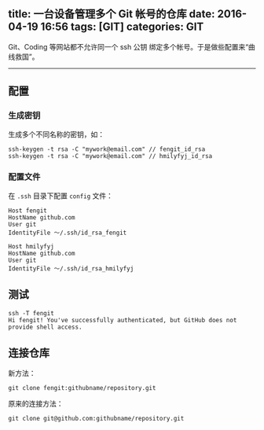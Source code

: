 title: 一台设备管理多个 Git 帐号的仓库
date: 2016-04-19 16:56
tags: [GIT]
categories: GIT
---

Git、Coding 等网站都不允许同一个 ssh 公钥 绑定多个帐号。于是做些配置来“曲线救国”。

<!-- more -->

---


## 配置

### 生成密钥

生成多个不同名称的密钥，如：

```
ssh-keygen -t rsa -C "mywork@email.com" // fengit_id_rsa
ssh-keygen -t rsa -C "mywork@email.com" // hmilyfyj_id_rsa
```

### 配置文件

在 `.ssh` 目录下配置 `config` 文件：

```
Host fengit
HostName github.com
User git
IdentityFile ～/.ssh/id_rsa_fengit

Host hmilyfyj
HostName github.com
User git
IdentityFile ～/.ssh/id_rsa_hmilyfyj
```

## 测试

```
ssh -T fengit
Hi fengit! You've successfully authenticated, but GitHub does not provide shell access.
```

## 连接仓库

新方法：

	git clone fengit:githubname/repository.git

原来的连接方法：

	git clone git@github.com:githubname/repository.git